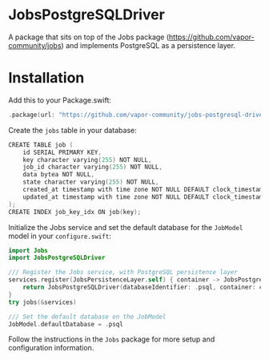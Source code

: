 # JobsPostgreSQLDriver

A package that sits on top of the Jobs package (https://github.com/vapor-community/jobs) and implements PostgreSQL as a persistence layer. 

# Installation
Add this to your Package.swift:

```swift
.package(url: "https://github.com/vapor-community/jobs-postgresql-driver", from: "0.1.0")
```

Create the `jobs` table in your database:

```swift
CREATE TABLE job (
    id SERIAL PRIMARY KEY,
    key character varying(255) NOT NULL,
    job_id character varying(255) NOT NULL,
    data bytea NOT NULL,
    state character varying(255) NOT NULL,
    created_at timestamp with time zone NOT NULL DEFAULT clock_timestamp(),
    updated_at timestamp with time zone NOT NULL DEFAULT clock_timestamp()
);
CREATE INDEX job_key_idx ON job(key);
```

Initialize the Jobs service and set the default database for the `JobModel` model in your `configure.swift`:

```swift
import Jobs
import JobsPostgreSQLDriver

/// Register the Jobs service, with PostgreSQL persistence layer
services.register(JobsPersistenceLayer.self) { container -> JobsPostgreSQLDriver in
    return JobsPostgreSQLDriver(databaseIdentifier: .psql, container: container)
}
try jobs(&services)

/// Set the default database on the JobModel
JobModel.defaultDatabase = .psql
```


Follow the instructions in the `Jobs` package for more setup and configuration information. 
